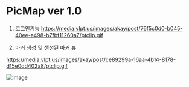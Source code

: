 # PicMap ver 1.0


1. 로그인기능
https://media.vlpt.us/images/akay/post/76f5c0d0-b045-40ee-a498-b7fbf11260a7/ptclip.gif

2. 마커 생성 및 생성된 마커 뷰

https://media.vlpt.us/images/akay/post/ce89299a-16aa-4b14-8178-d15e0dd402a8/ptclip.gif


![image](https://user-images.githubusercontent.com/68938253/149613217-17faf856-6c09-4097-af6b-0403967f1805.png)


